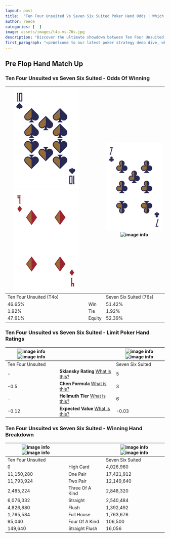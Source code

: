 ```yaml
---
layout: post
title:  "Ten Four Unsuited Vs Seven Six Suited Poker Hand Odds | Which Is The Better Hand In Poker? A Complete Guide"
author: reece
categories: [  ]
image: assets/images/t4o-vs-76s.jpg
description: "Discover the ultimate showdown between Ten Four Unsuited and Seven Six Suited in poker! Uncover the odds, strategies, and scenarios where one hand triumphs over the other. Get ready to up your poker game with this thrilling analysis."
first_paragraph: "<p>Welcome to our latest poker strategy deep dive, where we're pitting two distinct hands against each other in a high-stakes showdown: Ten Four Unsuited vs Seven Six Suited.</p><p>In the dynamic world of poker, every decision counts, and knowing which hand holds the upper hand is key to your success at the table.</p><p>In this article, we'll dissect these two hands, explore the scenarios where one dominates the other, and equip you with the knowledge to make strategic choices that can tip the odds in your favor.</p><p>Get ready to unravel the intriguing dynamics of these poker hands and elevate your game to new heights.</p>"
---
```




[comment]: # (sp0)

## Pre Flop Hand Match Up

<div class="table hand-ratings" markdown="1"> 



### Ten Four Unsuited vs Seven Six Suited - Odds Of Winning


    
| ![image info](assets/images/hand1/t.png) ![image info](assets/images/hand1/4o.png) |  | ![image info](assets/images/hand2/7.png) ![image info](assets/images/hand2/6s.png) |
| -------- | -------- | -------- |
| Ten Four Unsuited (T4o) |  | Seven Six Suited (76s) |
| 46.65% | Win | 51.42% |
| 1.92% | Tie | 1.92% |
| 47.61% | Equity | 52.39% |




[comment]: # (sp1)



### Ten Four Unsuited vs Seven Six Suited - Limit Poker Hand Ratings


    
| ![image info](https://www.riverpairs.com/assets/images/hand1/t.png) ![image info](https://www.riverpairs.com/assets/images/hand1/4o.png) |  | ![image info](https://www.riverpairs.com/assets/images/hand2/7.png) ![image info](https://www.riverpairs.com/assets/images/hand2/6s.png) |
| -------- | -------- | -------- |
| Ten Four Unsuited |  | Seven Six Suited |
| - | **Sklansky Rating** [What is this?](/sklansky-rating-explained) | 5 |
| -0.5 | **Chen Formula** [What is this?](/chen-formula-explained) | 3 |
| - | **Hellmuth Tier** [What is this?](/Hellmuth-tier-explained) | 6 |
| -0.12 | **Expected Value** [What is this?](/expected-value-explained) | -0.03 |




[comment]: # (sp2)



### Ten Four Unsuited vs Seven Six Suited - Winning Hand Breakdown


    
| ![image info](https://www.riverpairs.com/assets/images/hand1/t.png) ![image info](https://www.riverpairs.com/assets/images/hand1/4o.png) |  | ![image info](https://www.riverpairs.com/assets/images/hand2/7.png) ![image info](https://www.riverpairs.com/assets/images/hand2/6s.png) |
| -------- | -------- | -------- |
| Ten Four Unsuited |  | Seven Six Suited |
| 0 | High Card | 4,026,960 |
| 11,150,280 | One Pair | 17,421,912 |
| 11,793,924 | Two Pair | 12,149,640 |
| 2,485,224 | Three Of A Kind | 2,848,320 |
| 6,076,332 | Straight | 2,540,484 |
| 4,826,880 | Flush | 1,392,492 |
| 1,765,584 | Full House | 1,763,676 |
| 95,040 | Four Of A Kind | 106,500 |
| 149,640 | Straight Flush | 16,056 |




[comment]: # (sp3)



</div>

[comment]: # (sp4)



[comment]: # (sp5)

